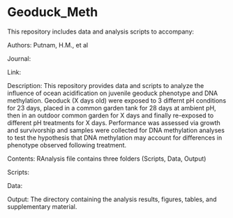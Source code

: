 # Geoduck_Meth

This repository includes data and analysis scripts to accompany:

Authors: Putnam, H.M., et al  

Journal:   

Link:   

Description: This repository provides data and scripts to analyze the influence of ocean acidification on juvenile geoduck phenotype and DNA methylation. Geoduck (X days old) were exposed to 3 differnt pH conditions for 23 days, placed in a common garden tank for 28 days at ambient pH, then in an outdoor common garden for X days and finally re-exposed to different pH treatments for X days. Performance was assessed via growth and survivorship and samples were collected for DNA methylation analyses to test the hypothesis that DNA methylation may account for differences in phenotype observed following treatment.

Contents: RAnalysis file contains three folders (Scripts, Data, Output)

Scripts:

Data:

Output: The directory containing the analysis results, figures, tables, and supplementary material.
